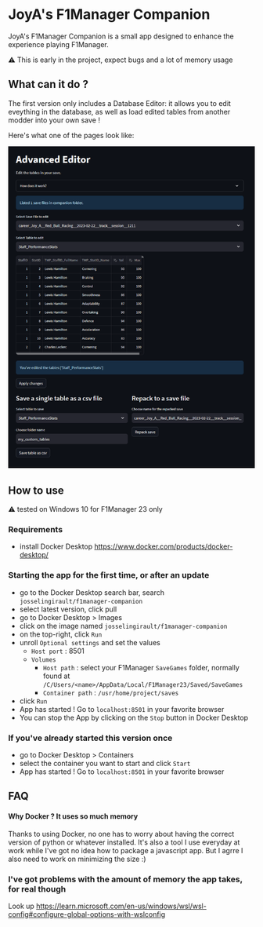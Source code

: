 # JoyA's F1Manager Companion

JoyA's F1Manager Companion is a small app designed to enhance the experience playing F1Manager.

:warning: This is early in the project, expect bugs and a lot of memory usage

## What can it do ?

The first version only includes a Database Editor: it allows you to edit eveything in the database, as well as load edited tables from another modder into your own save !

Here's what one of the pages look like:

![the advanced editor](/assets/advanced.png)

## How to use

:warning: tested on Windows 10 for F1Manager 23 only

### Requirements
- install Docker Desktop https://www.docker.com/products/docker-desktop/

### Starting the app for the first time, or after an update
- go to the Docker Desktop search bar, search `josselingirault/f1manager-companion`
- select latest version, click pull
- go to Docker Desktop > Images
- click on the image named `josselingirault/f1manager-companion`
- on the top-right, click `Run`
- unroll `Optional settings` and set the values
    - `Host port` : 8501
    - `Volumes`
        - `Host path` : select your F1Manager `SaveGames` folder, normally found at `/C/Users/<name>/AppData/Local/F1Manager23/Saved/SaveGames`
        - `Container path` : `/usr/home/project/saves`
- click `Run`
- App has started ! Go to `localhost:8501` in your favorite browser
- You can stop the App by clicking on the `Stop` button in Docker Desktop

### If you've already started this version once
- go to Docker Desktop > Containers
- select the container you want to start and click `Start`
- App has started ! Go to `localhost:8501` in your favorite browser


## FAQ

#### Why Docker ? It uses so much memory
Thanks to using Docker, no one has to worry about having the correct version of python or whatever installed. It's also a tool I use everyday at work while I've got no idea how to package a javascript app. But I agrre I also need to work on minimizing the size :)

### I've got problems with the amount of memory the app takes, for real though
Look up https://learn.microsoft.com/en-us/windows/wsl/wsl-config#configure-global-options-with-wslconfig
